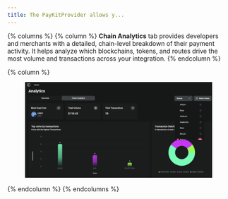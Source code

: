 ```yaml
---
title: The PayKitProvider allows y...
---
```


{% columns %}
{% column %}
**Chain Analytics** tab provides developers and merchants with a detailed, chain-level breakdown of their payment activity. It helps analyze which blockchains, tokens, and routes drive the most volume and transactions across your integration.
{% endcolumn %}

{% column %}
<figure><img src="../assets/Screenshot_2025-09-25_at_10.28.34_AM.png" alt=""><figcaption></figcaption></figure>
{% endcolumn %}
{% endcolumns %}
